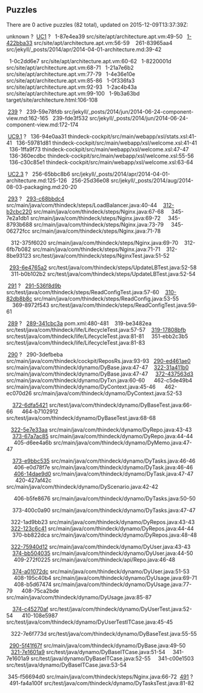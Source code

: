 ## Puzzles

There are 0 active puzzles (82 total), updated on 2015-12-09T13:37:39Z:

unknown ?
&nbsp;[UC1](https://github.com/yegor256/thindeck/issues/1) ?
&nbsp;&nbsp;1-87e4ea39 src/site/apt/architecture.apt.vm:49-50
&nbsp;&nbsp;[1-422bba33](https://github.com/yegor256/thindeck/issues/261) src/site/apt/architecture.apt.vm:56-59
&nbsp;&nbsp;&nbsp;261-83965aa4 src/jekyll/_posts/2014/apr/2014-04-01-architecture.md:39-42

&nbsp;&nbsp;1-0c2dd6e7 src/site/apt/architecture.apt.vm:60-62
&nbsp;&nbsp;1-8220001d src/site/apt/architecture.apt.vm:68-71
&nbsp;&nbsp;1-21a7e6b2 src/site/apt/architecture.apt.vm:77-79
&nbsp;&nbsp;1-4e36e10e src/site/apt/architecture.apt.vm:85-86
&nbsp;&nbsp;1-0f336fa3 src/site/apt/architecture.apt.vm:92-93
&nbsp;&nbsp;1-2ac4b43a src/site/apt/architecture.apt.vm:99-100
&nbsp;&nbsp;1-9b3a63bd target/site/architecture.html:106-108

&nbsp;[239](https://github.com/yegor256/thindeck/issues/239) ?
&nbsp;&nbsp;239-59e78fdb src/jekyll/_posts/2014/jun/2014-06-24-component-view.md:162-165
&nbsp;&nbsp;239-fde3f532 src/jekyll/_posts/2014/jun/2014-06-24-component-view.md:172-174

&nbsp;[UC9.1](https://github.com/yegor256/thindeck/issues/136) ?
&nbsp;&nbsp;136-94e0aa31 thindeck-cockpit/src/main/webapp/xsl/stats.xsl:41-41
&nbsp;&nbsp;136-59781d81 thindeck-cockpit/src/main/webapp/xsl/welcome.xsl:41-41
&nbsp;&nbsp;136-1ffa9f73 thindeck-cockpit/src/main/webapp/xsl/welcome.xsl:47-47
&nbsp;&nbsp;136-360ecdbc thindeck-cockpit/src/main/webapp/xsl/welcome.xsl:55-56
&nbsp;&nbsp;136-c30c85e1 thindeck-cockpit/src/main/webapp/xsl/welcome.xsl:63-64

&nbsp;[UC2.3](https://github.com/yegor256/thindeck/issues/256) ?
&nbsp;&nbsp;256-65bbc8b6 src/jekyll/_posts/2014/apr/2014-04-01-architecture.md:125-126
&nbsp;&nbsp;256-25d36e08 src/jekyll/_posts/2014/aug/2014-08-03-packaging.md:20-20

&nbsp;[293](https://github.com/yegor256/thindeck/issues/293) ?
&nbsp;&nbsp;[293-c68bbdc4](https://github.com/yegor256/thindeck/issues/312) src/main/java/com/thindeck/steps/LoadBalancer.java:40-44
&nbsp;&nbsp;&nbsp;[312-b2cbc220](https://github.com/yegor256/thindeck/issues/345) src/main/java/com/thindeck/steps/Nginx.java:67-68
&nbsp;&nbsp;&nbsp;&nbsp;345-7e2a1db1 src/main/java/com/thindeck/steps/Nginx.java:69-72
&nbsp;&nbsp;&nbsp;&nbsp;345-8793b688 src/main/java/com/thindeck/steps/Nginx.java:73-79
&nbsp;&nbsp;&nbsp;&nbsp;345-06272fcc src/main/java/com/thindeck/steps/Nginx.java:71-78

&nbsp;&nbsp;&nbsp;312-375f6020 src/main/java/com/thindeck/steps/Nginx.java:69-70
&nbsp;&nbsp;&nbsp;312-6fb7b082 src/main/java/com/thindeck/steps/Nginx.java:71-71
&nbsp;&nbsp;&nbsp;312-8be93123 src/test/java/com/thindeck/steps/NginxTest.java:51-52

&nbsp;&nbsp;[293-6e4765a2](https://github.com/yegor256/thindeck/issues/311) src/test/java/com/thindeck/steps/UpdateLBTest.java:52-58
&nbsp;&nbsp;&nbsp;311-b0b102b2 src/test/java/com/thindeck/steps/UpdateLBTest.java:52-54


&nbsp;[291](https://github.com/yegor256/thindeck/issues/291) ?
&nbsp;&nbsp;[291-536f8d9b](https://github.com/yegor256/thindeck/issues/310) src/test/java/com/thindeck/steps/ReadConfigTest.java:57-60
&nbsp;&nbsp;&nbsp;[310-82db8b8c](https://github.com/yegor256/thindeck/issues/369) src/main/java/com/thindeck/steps/ReadConfig.java:53-55
&nbsp;&nbsp;&nbsp;&nbsp;369-8972f543 src/test/java/com/thindeck/steps/ReadConfigTest.java:59-61



&nbsp;[289](https://github.com/yegor256/thindeck/issues/289) ?
&nbsp;&nbsp;[289-341cbc3a](https://github.com/yegor256/thindeck/issues/319) pom.xml:480-481
&nbsp;&nbsp;&nbsp;319-be3482ea src/test/java/com/thindeck/life/LifecycleTest.java:57-57
&nbsp;&nbsp;&nbsp;[319-17808bfb](https://github.com/yegor256/thindeck/issues/351) src/test/java/com/thindeck/life/LifecycleTest.java:81-81
&nbsp;&nbsp;&nbsp;&nbsp;351-ebb2c3b5 src/test/java/com/thindeck/life/LifecycleTest.java:81-83



&nbsp;[290](https://github.com/yegor256/thindeck/issues/290) ?
&nbsp;&nbsp;290-3defbeba src/main/java/com/thindeck/cockpit/ReposRs.java:93-93
&nbsp;&nbsp;[290-ed461ae0](https://github.com/yegor256/thindeck/issues/322) src/main/java/com/thindeck/dynamo/DyBase.java:47-47
&nbsp;&nbsp;&nbsp;[322-31a411b0](https://github.com/yegor256/thindeck/issues/372) src/main/java/com/thindeck/dynamo/DyBase.java:47-47
&nbsp;&nbsp;&nbsp;&nbsp;[372-437563d3](https://github.com/yegor256/thindeck/issues/462) src/main/java/com/thindeck/dynamo/DyTxn.java:60-60
&nbsp;&nbsp;&nbsp;&nbsp;&nbsp;462-c5de49b4 src/main/java/com/thindeck/dynamo/DyContext.java:45-46
&nbsp;&nbsp;&nbsp;&nbsp;&nbsp;462-ec070d26 src/main/java/com/thindeck/dynamo/DyContext.java:52-53

&nbsp;&nbsp;&nbsp;&nbsp;[372-6dfa5421](https://github.com/yegor256/thindeck/issues/464) src/test/java/com/thindeck/dynamo/DyBaseTest.java:66-66
&nbsp;&nbsp;&nbsp;&nbsp;&nbsp;464-b7102912 src/test/java/com/thindeck/dynamo/DyBaseTest.java:68-68


&nbsp;&nbsp;&nbsp;[322-5e7e33aa](https://github.com/yegor256/thindeck/issues/373) src/main/java/com/thindeck/dynamo/DyRepo.java:43-43
&nbsp;&nbsp;&nbsp;&nbsp;[373-67a7ac85](https://github.com/yegor256/thindeck/issues/405) src/main/java/com/thindeck/dynamo/DyRepo.java:44-44
&nbsp;&nbsp;&nbsp;&nbsp;&nbsp;405-d6ee4a6b src/main/java/com/thindeck/dynamo/DyMemo.java:47-47

&nbsp;&nbsp;&nbsp;&nbsp;[373-e9bbc535](https://github.com/yegor256/thindeck/issues/406) src/main/java/com/thindeck/dynamo/DyTasks.java:46-46
&nbsp;&nbsp;&nbsp;&nbsp;&nbsp;406-e0d78f7e src/main/java/com/thindeck/dynamo/DyTask.java:46-46
&nbsp;&nbsp;&nbsp;&nbsp;&nbsp;[406-14dae9d0](https://github.com/yegor256/thindeck/issues/420) src/main/java/com/thindeck/dynamo/DyTask.java:47-47
&nbsp;&nbsp;&nbsp;&nbsp;&nbsp;&nbsp;420-427af42c src/main/java/com/thindeck/dynamo/DyScenario.java:42-42

&nbsp;&nbsp;&nbsp;&nbsp;&nbsp;406-b5fe8676 src/main/java/com/thindeck/dynamo/DyTasks.java:50-50

&nbsp;&nbsp;&nbsp;&nbsp;373-400c0a90 src/main/java/com/thindeck/dynamo/DyTasks.java:47-47

&nbsp;&nbsp;&nbsp;322-1ad9bb23 src/main/java/com/thindeck/dynamo/DyRepos.java:43-43
&nbsp;&nbsp;&nbsp;[322-123c6c41](https://github.com/yegor256/thindeck/issues/370) src/main/java/com/thindeck/dynamo/DyRepos.java:44-44
&nbsp;&nbsp;&nbsp;&nbsp;370-bb822dca src/main/java/com/thindeck/dynamo/DyRepos.java:48-48

&nbsp;&nbsp;&nbsp;[322-75940d12](https://github.com/yegor256/thindeck/issues/374) src/main/java/com/thindeck/dynamo/DyUser.java:43-43
&nbsp;&nbsp;&nbsp;&nbsp;[374-bb504035](https://github.com/yegor256/thindeck/issues/409) src/main/java/com/thindeck/dynamo/DyUser.java:44-50
&nbsp;&nbsp;&nbsp;&nbsp;&nbsp;409-272f0225 src/main/java/com/thindeck/api/Repo.java:46-48

&nbsp;&nbsp;&nbsp;&nbsp;[374-a01072dc](https://github.com/yegor256/thindeck/issues/408) src/main/java/com/thindeck/dynamo/DyUser.java:51-53
&nbsp;&nbsp;&nbsp;&nbsp;&nbsp;408-195c40b4 src/main/java/com/thindeck/dynamo/DyUsage.java:69-71
&nbsp;&nbsp;&nbsp;&nbsp;&nbsp;408-b5d67474 src/main/java/com/thindeck/dynamo/DyUsage.java:77-79
&nbsp;&nbsp;&nbsp;&nbsp;&nbsp;408-75ca2bde src/main/java/com/thindeck/dynamo/DyUsage.java:85-87

&nbsp;&nbsp;&nbsp;&nbsp;[374-c45270af](https://github.com/yegor256/thindeck/issues/410) src/test/java/com/thindeck/dynamo/DyUserTest.java:52-54
&nbsp;&nbsp;&nbsp;&nbsp;&nbsp;410-108e5987 src/test/java/com/thindeck/dynamo/DyUserTestITCase.java:45-45


&nbsp;&nbsp;&nbsp;322-7e6f773d src/test/java/com/thindeck/dynamo/DyBaseTest.java:55-55

&nbsp;&nbsp;[290-5f41f67f](https://github.com/yegor256/thindeck/issues/321) src/main/java/com/thindeck/dynamo/DyBase.java:49-50
&nbsp;&nbsp;&nbsp;[321-7e1601a9](https://github.com/yegor256/thindeck/issues/341) src/test/java/dynamo/DyBaseITCase.java:51-54
&nbsp;&nbsp;&nbsp;&nbsp;341-7e1601a9 src/test/java/dynamo/DyBaseITCase.java:52-55
&nbsp;&nbsp;&nbsp;&nbsp;341-c00e1503 src/test/java/dynamo/DyBaseITCase.java:53-54



&nbsp;345-f56694d0 src/main/java/com/thindeck/steps/Nginx.java:66-72
&nbsp;[491](https://github.com/yegor256/thindeck/issues/491) ?
&nbsp;&nbsp;491-fa4a100f src/test/java/com/thindeck/dynamo/DyTasksTest.java:81-82

